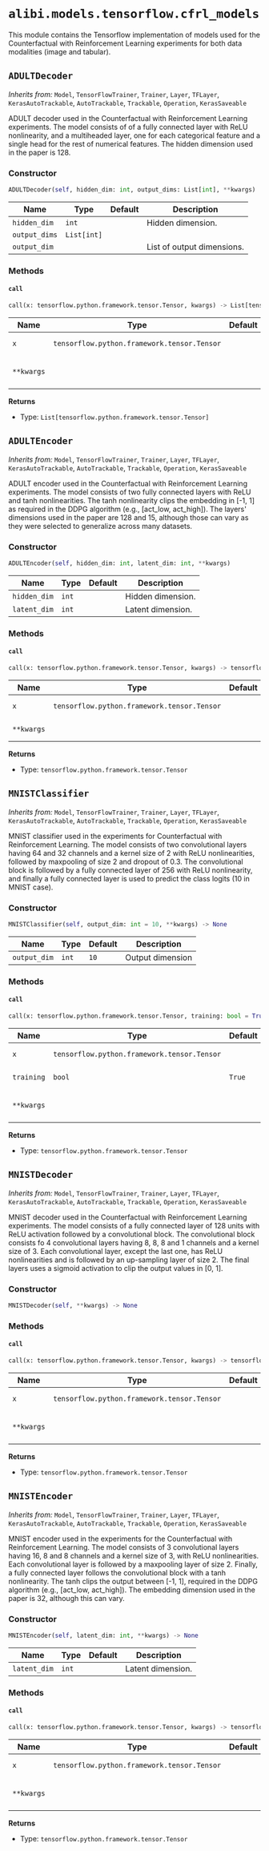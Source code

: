 # `alibi.models.tensorflow.cfrl_models`

This module contains the Tensorflow implementation of models used for the Counterfactual with Reinforcement Learning
experiments for both data modalities (image and tabular).

## `ADULTDecoder`

_Inherits from:_ `Model`, `TensorFlowTrainer`, `Trainer`, `Layer`, `TFLayer`, `KerasAutoTrackable`, `AutoTrackable`, `Trackable`, `Operation`, `KerasSaveable`

ADULT decoder used in the Counterfactual with Reinforcement Learning experiments. The model consists of
of a fully connected layer with ReLU nonlinearity, and a multiheaded layer, one for each categorical feature and
a single head for the rest of numerical features. The hidden dimension used in the paper is 128.

### Constructor

```python
ADULTDecoder(self, hidden_dim: int, output_dims: List[int], **kwargs)
```

| Name | Type | Default | Description |
| ---- | ---- | ------- | ----------- |
| `hidden_dim` | `int` |  | Hidden dimension. |
| `output_dims` | `List[int]` |  |  |
| `output_dim` |  |  | List of output dimensions. |

### Methods

#### `call`

```python
call(x: tensorflow.python.framework.tensor.Tensor, kwargs) -> List[tensorflow.python.framework.tensor.Tensor]
```

| Name | Type | Default | Description |
| ---- | ---- | ------- | ----------- |
| `x` | `tensorflow.python.framework.tensor.Tensor` |  | Input tensor. |
| `**kwargs` |  |  | Other arguments. Not used. |

**Returns**
- Type: `List[tensorflow.python.framework.tensor.Tensor]`

## `ADULTEncoder`

_Inherits from:_ `Model`, `TensorFlowTrainer`, `Trainer`, `Layer`, `TFLayer`, `KerasAutoTrackable`, `AutoTrackable`, `Trackable`, `Operation`, `KerasSaveable`

ADULT encoder used in the Counterfactual with Reinforcement Learning experiments. The model consists of
two fully connected layers with ReLU and tanh nonlinearities. The tanh nonlinearity clips the embedding in [-1, 1]
as required in the DDPG algorithm (e.g., [act_low, act_high]). The layers' dimensions used in the paper are
128 and 15, although those can vary as they were selected to generalize across many datasets.

### Constructor

```python
ADULTEncoder(self, hidden_dim: int, latent_dim: int, **kwargs)
```

| Name | Type | Default | Description |
| ---- | ---- | ------- | ----------- |
| `hidden_dim` | `int` |  | Hidden dimension. |
| `latent_dim` | `int` |  | Latent dimension. |

### Methods

#### `call`

```python
call(x: tensorflow.python.framework.tensor.Tensor, kwargs) -> tensorflow.python.framework.tensor.Tensor
```

| Name | Type | Default | Description |
| ---- | ---- | ------- | ----------- |
| `x` | `tensorflow.python.framework.tensor.Tensor` |  | Input tensor. |
| `**kwargs` |  |  | Other arguments. |

**Returns**
- Type: `tensorflow.python.framework.tensor.Tensor`

## `MNISTClassifier`

_Inherits from:_ `Model`, `TensorFlowTrainer`, `Trainer`, `Layer`, `TFLayer`, `KerasAutoTrackable`, `AutoTrackable`, `Trackable`, `Operation`, `KerasSaveable`

MNIST classifier used in the experiments for Counterfactual with Reinforcement Learning. The model consists of two
convolutional layers having 64 and 32 channels and a kernel size of 2 with ReLU nonlinearities, followed by
maxpooling of size 2 and dropout of 0.3. The convolutional block is followed by a fully connected layer of 256 with
ReLU nonlinearity, and finally a fully connected layer is used to predict the class logits (10 in MNIST case).

### Constructor

```python
MNISTClassifier(self, output_dim: int = 10, **kwargs) -> None
```

| Name | Type | Default | Description |
| ---- | ---- | ------- | ----------- |
| `output_dim` | `int` | `10` | Output dimension |

### Methods

#### `call`

```python
call(x: tensorflow.python.framework.tensor.Tensor, training: bool = True, kwargs) -> tensorflow.python.framework.tensor.Tensor
```

| Name | Type | Default | Description |
| ---- | ---- | ------- | ----------- |
| `x` | `tensorflow.python.framework.tensor.Tensor` |  | Input tensor. |
| `training` | `bool` | `True` | Training flag. |
| `**kwargs` |  |  | Other arguments. Not used. |

**Returns**
- Type: `tensorflow.python.framework.tensor.Tensor`

## `MNISTDecoder`

_Inherits from:_ `Model`, `TensorFlowTrainer`, `Trainer`, `Layer`, `TFLayer`, `KerasAutoTrackable`, `AutoTrackable`, `Trackable`, `Operation`, `KerasSaveable`

MNIST decoder used in the Counterfactual with Reinforcement Learning experiments. The model consists of a fully
connected layer of 128 units with ReLU activation followed by a convolutional block. The convolutional block
consists fo 4 convolutional layers having 8, 8, 8  and 1 channels and a kernel size of 3. Each convolutional layer,
except the last one, has ReLU nonlinearities and is followed by an up-sampling layer of size 2. The final layers
uses a sigmoid activation to clip the output values in [0, 1].

### Constructor

```python
MNISTDecoder(self, **kwargs) -> None
```
### Methods

#### `call`

```python
call(x: tensorflow.python.framework.tensor.Tensor, kwargs) -> tensorflow.python.framework.tensor.Tensor
```

| Name | Type | Default | Description |
| ---- | ---- | ------- | ----------- |
| `x` | `tensorflow.python.framework.tensor.Tensor` |  | Input tensor |
| `**kwargs` |  |  | Other arguments. Not used. |

**Returns**
- Type: `tensorflow.python.framework.tensor.Tensor`

## `MNISTEncoder`

_Inherits from:_ `Model`, `TensorFlowTrainer`, `Trainer`, `Layer`, `TFLayer`, `KerasAutoTrackable`, `AutoTrackable`, `Trackable`, `Operation`, `KerasSaveable`

MNIST encoder used in the experiments for the Counterfactual with Reinforcement Learning. The model
consists of 3 convolutional layers having 16, 8 and 8 channels and a kernel size of 3, with ReLU nonlinearities.
Each convolutional layer is followed by a maxpooling layer of size 2. Finally, a fully connected layer
follows the convolutional block with a tanh nonlinearity. The tanh clips the output between [-1, 1], required
in the DDPG algorithm (e.g., [act_low, act_high]). The embedding dimension used in the paper is 32, although
this can vary.

### Constructor

```python
MNISTEncoder(self, latent_dim: int, **kwargs) -> None
```

| Name | Type | Default | Description |
| ---- | ---- | ------- | ----------- |
| `latent_dim` | `int` |  | Latent dimension. |

### Methods

#### `call`

```python
call(x: tensorflow.python.framework.tensor.Tensor, kwargs) -> tensorflow.python.framework.tensor.Tensor
```

| Name | Type | Default | Description |
| ---- | ---- | ------- | ----------- |
| `x` | `tensorflow.python.framework.tensor.Tensor` |  | Input tensor. |
| `**kwargs` |  |  | Other arguments. Not used. |

**Returns**
- Type: `tensorflow.python.framework.tensor.Tensor`
